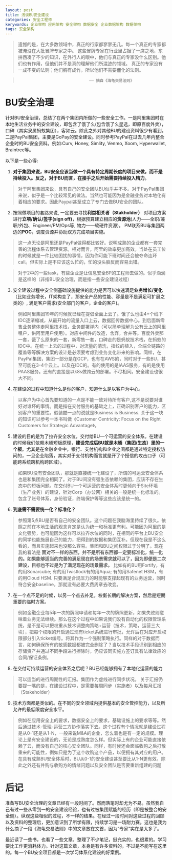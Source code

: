 ```yaml
---
layout: post
title: 浅谈BU安全建设
categories: 安全工程师
kerywords: 企业架构 应用架构 安全架构 数据安全 企业数据架构 数据架构
tags: 安全架构
---
```


> 遗憾的是，在大多数领域中，真正的行家都寥寥无几。每一个真正的专家都被淹没在大批冒牌专家之中。
这些冒牌专家在行业里占据了一席之地，东拼西凑了不少的知识，在外行人的眼中，他们与真正的专家没什么区别。他们也有作用，但他们并不是真的理解他们所混迹的领域。
真正的专家没有一成不变的法则；他们胸有成竹，所以他们不需要僵化的法则。

>                                    —— 摘自《海龟交易法则》

# BU安全治理

针对BU安全治理，总结了在两个集团内所做的一些安全工作。一是阿里集团时在本地生活业务中的安全建设，即包含了饿了么(包含饿了么星选，即原百度外卖），口碑（其实隶属蚂蚁集团），客如云。除此之外对其他BU的建设资料很少有看到。 二是PayPal集团，主要是GoPay的安全建设。同时参考PayPal在过去几年内整合企业时的BU安全资料。例如:Curv, Honey, Simlity, Venmo, Xoom, Hyperwallet, Braintree等。

以下是一些心得:

1. **对于集团来说，BU安全应该当做一个具有特定周期长度的项目来做，而不是持续投入。反之，对于BU而言，在接手之后开始需要持续投入精力**。
> 对于阿里集团来说，具有自己的安全团队BU似乎并不多。对于PayPal集团来说，似乎是一个比较常见的做法。当然也可能因为是金融业务对本地化有着相应的要求。因此Paypal甚至成立了专门去做BU安全的团队。

2. 按照做项目的套路来说, 一定要去寻找**利益相关者（Stakholder）** 对项目方案进行**立项/确认/签字(sign off)**，根据预算建立相应的**资源池**(人力——全职/兼职/外包、Engineer/PM/Ops等, 物力——软硬件资源)。 PM联系BU与集团两边的**POC**，调度资源并协助双方完成项目实施。
> 这一点无论是阿里还是PayPal做得都比较好。说明成熟的企业都有一套完善的流程体系去管理资源。相对而言，阿里的效率更加高效。当处在员工位的时候就是一件比较困扰的事情，因为你可能下班时间还会被夺命连环call。但实际上是不应该这么忙的，忙的没头脑反而容易出错。

> 对于2中的一些task，有些企业是让信息安全BP的工程师去做的。似乎滴滴是这样的（非指BU安全治理，而是指一些安全建设过程）

3. 安全建设过程中安全侧基础设施提供的能力是否可以快速满足**业务增长/变化**（比如业务增长，IT架构变了，那安全产品的性能、容量是不是满足可扩展之类的）, 满足客户需求(安全部门的客户，企业的客户)。
> 例如阿里集团19年的时候就已经在提倡全面上云了。饿了么也由4+个线下IDC逐渐缩减，从最开始的流量入口上云，数据回传数据中心。到后面新零售业务整体走阿里技术栈，业务部署弹内（可以简单理解为公有云上的阿里租户，供阿里用户使用）。对应中间件的改造，舍弃，合并等。百度外卖那一套，饿了么原来的一套，新零售一套，口碑走的是蚂蚁技术栈，在蚂蚁的IDC中。在统一上云的过程中，对流量的清洗，指纹的植入，全端全链路的覆盖等等解决方案的设计是必须要考虑到业务变化带来的影响。同样，在PayPal集团，集团一部分是在GCP，也有在AWS的，同时对于一些BU，甚至可能在3-4个云上。以及在IDC的。有的使用的是IAAS服务，有的是使用PAAS服务。还有的直接是以k8s做跨云的部署。不尽相同。安全建设也很大不同。

4. 在建设的过程中知道什么是你的客户，知道什么是以客户为中心。
> 以客户为中心首先要知道的一点是不能一致对待所有客户,这不是说要对谁好对谁坏的事情。而是指在交付服务的基础之上，正确识别客户的能力，区别客户的重要性。假装酷一点的说就是Business is Business. 关于这一块的知识可以参考一本书叫做《Customer Centricity: Focus on the Right Customers for Strategic Advantage》。

5. 建设的目的是为了拉齐安全水位，交付给BU一个可运营的安全体系。在建设的时候我们依赖木桶短板原理，**建设完成后BU就是木桶（集团/生态）里的一个板**。尤其是在金融企业中，银行、支付机构和企业之间都是通过特定授权访问的，一旦企业陷落，其实对于支付机构而言就是开了个授信的攻击口子（可能跨系统跨机构跨区域）。
> 如果BU没有安全团队，那就是直接统一化建设了，所谓的可运营安全体系也是和集团完全相同了。对于BU间没有强生态依赖的集团，应该不存在生态中的短板问题。在交付BU一个可运营的安全体系时更倾向于Site环境（生产业务）的建设，针对Corp（办公网）相关的一般是统一化标准的。包含了账号体系，身份验证，终端保护等等这些应该是统一的。

6. **到底需不需要统一化？标准化？**
> 参照第5点BU是否有自己的安全团队。这个问题在我脑海里持续了很久。依照之前在本地生活的观念肯定是认为统一和标准更有利。可能因为阿里的是文化强势，也可能因为这样可以拉齐水位的同时，在相同的平台上BU安全的同学也能施展自己的能力，把得到的数据和集团互补。但现在我是不这么看的，而且实施起来也没那么容易。集团和BU之间权限过于分明了。现在我的看法是 **面对不一样的东西，并不是所有东西都一定要标准化，统一化的。如果能够适当的完善的满足现在的场景需求就可以了，因为即便是二次建设，目标也不过是为了满足现在的场景需求。** 比如有的BU用Fortify，有的用Sonarcube; 有的用Twistlock有的用Aqua; 有的用Safenet HSM，有的用Cloud HSM. 只要满足合规压力的时能够支撑起现有的业务运营，同时符合安全baseline，那就没有必要大费周章去改变。

7. 在一个点不足的时候，以另一个点去补足。权衡长期的解决方案，然后是短期重要的临时方案。
> 例如金融企业每5年一次的牌照申请和每年一次的牌照更新，如果失败则意味着业务无法继续。那么在这个过程中如果说我们没有自动化的权限管理系统，是不是可以把权重从技术调整向策略+运营（技术，策略，运营三大块），把每个权限的开启通过现有ticket系统进行审批，允许后在对应开启权限部分引入ticket编号。将其作为一个强制策略执行。同样的对于数据而言，如何确保所有的敏感数据都被完全删除了？当以技术手段识别到相应的存储资产并通过不同手段进行擦除时，仍应该同实施方签订具有法律效应的合同/保证条例。

8. 在交付可持续运营的安全体系之后呢？BU已经能够拥有了本地化运营的能力
> 可以适当的进行周期性的汇报。集团作为虚线进行同步状况。 关于汇报仍要提一嘴的是，在建设过程中，是需要每周同步（实施者）以及每月汇报（Stakeholder）

9. 技术方面都是类似的。在不同的安全领域内提供基本的安全管控能力，以及所允许的最低限度安全水平。
> 例如在应用安全上的要求，数据安全上的要求，基础设施上的要求等等。然后通过技术-管理-运营三方协作落实下去。这个过程有个情况就是建设过程是从0-1还是从1-N，一般来说M&A的企业，怎么着也是有一定的规模。理论上是有安全建设的，无论是成熟度怎么样。但实际上有的企业可能直接依赖了云，而没有自己的核心安全团队。同样，有时候还会面临收购之后打散重来的可能性，例如只是为了这个收购这个产品，以便拥有其对应的用户。在具有成熟BU安全体系时，BU从0-1的安全建设甚至要比从1-N更有效。除此之外还有并购与收购方的情绪问题以及安全团队是否要重新组建的问题


# 后记

准备写BU安全治理的文章已经有一段时间了。然而落笔时却尤为不易。虽然我自己有过一些从零到一的安全建设经验，也有过被集团赋能的经历（即是被整合的安全侧）。纵观这些相似的过程，不一样的结果。在经过一段时间对这些过程的回顾以及资料的整理后，更加意识到了所学有限，持续学习是一场耐力赛。这也是我为什么摘了一段《海龟交易法则》中的文章放在文首，因为“专家”实在是太多了。

最近读了一些书，也看了一些文章。整理了不少笔记，挺充实的，也很累的。学习要比工作更消耗体力。针对这篇文章，本身是有许多资料的，不过是不能写在这里的。每一个BU安全项目都是一次学习体系化建设的好案例。

